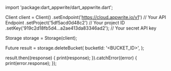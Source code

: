 import 'package:dart_appwrite/dart_appwrite.dart';

Client client = Client()
  .setEndpoint('https://cloud.appwrite.io/v1') // Your API Endpoint
  .setProject('5df5acd0d48c2') // Your project ID
  .setKey('919c2d18fb5d4...a2ae413da83346ad2'); // Your secret API key

Storage storage = Storage(client);

Future result = storage.deleteBucket(
  bucketId: '<BUCKET_ID>',
);

result.then((response) {
  print(response);
}).catchError((error) {
  print(error.response);
});
